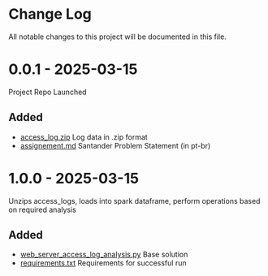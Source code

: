 # Change Log

All notable changes to this project will be documented in this file.


# 0.0.1 - 2025-03-15

Project Repo Launched

## Added

* [access_log.zip](access_log.zip) Log data in .zip format
* [assignement.md](assignement.md) Santander Problem Statement (in pt-br)


# 1.0.0 - 2025-03-15

Unzips access_logs, loads into spark dataframe, perform operations based on required analysis

## Added

* [web_server_access_log_analysis.py](web_server_access_log_analysis.py) Base solution
* [requirements.txt](requirements.txt) Requirements for successful run